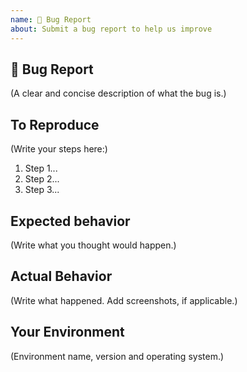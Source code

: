 ```yaml
---
name: 🐛 Bug Report
about: Submit a bug report to help us improve
---
```


## 🐛 Bug Report

(A clear and concise description of what the bug is.)

## To Reproduce

(Write your steps here:)

1. Step 1...
1. Step 2...
1. Step 3...

## Expected behavior

(Write what you thought would happen.)

## Actual Behavior

(Write what happened. Add screenshots, if applicable.)

## Your Environment

(Environment name, version and operating system.)
